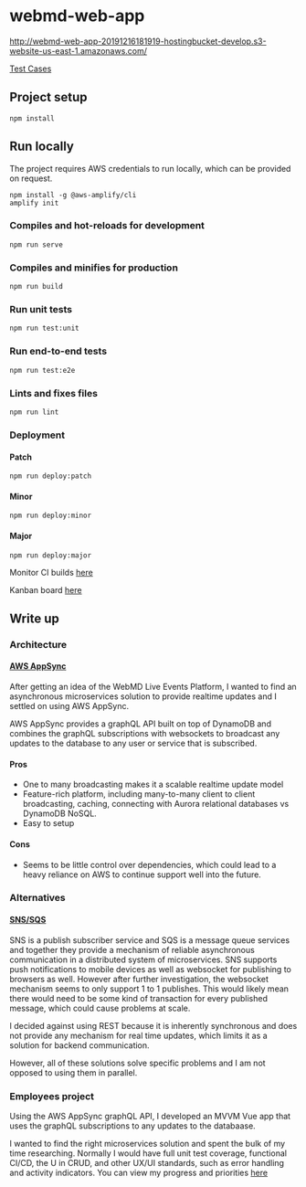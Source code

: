 # webmd-web-app

http://webmd-web-app-20191216181919-hostingbucket-develop.s3-website-us-east-1.amazonaws.com/

[Test Cases](docs/TestCases.md)

## Project setup
```
npm install
```

## Run locally
The project requires AWS credentials to run locally, which can be provided on request.  
```
npm install -g @aws-amplify/cli
amplify init
```


### Compiles and hot-reloads for development
```
npm run serve
```

### Compiles and minifies for production
```
npm run build
```

### Run unit tests
```
npm run test:unit
```

### Run end-to-end tests
```
npm run test:e2e
```

### Lints and fixes files
```
npm run lint
```


### Deployment
#### Patch
```
npm run deploy:patch
```
#### Minor
```
npm run deploy:minor
```
#### Major
```
npm run deploy:major
```

Monitor CI builds [here](https://circleci.com/gh/DNInterview/webmd-web-app)

Kanban board [here](https://kanbanflow.com/board/q3cRbV)


## Write up

### Architecture

#### [AWS AppSync](docs/images/AWSAppSync.png)

After getting an idea of the WebMD Live Events Platform, I wanted to find an asynchronous microservices solution to provide realtime updates and I settled on using AWS AppSync. 

AWS AppSync provides a graphQL API built on top of DynamoDB and combines the graphQL subscriptions with websockets to broadcast any updates to the database to any user or service that is subscribed.

#### Pros
* One to many broadcasting makes it a scalable realtime update model
* Feature-rich platform, including many-to-many client to client broadcasting, caching, connecting with Aurora relational databases vs DynamoDB NoSQL. 
* Easy to setup

#### Cons
* Seems to be little control over dependencies, which could lead to a heavy reliance on AWS to continue support well into the future.

### Alternatives
#### [SNS/SQS](docs/images/AwsSqsSns.png)
SNS is a publish subscriber service and SQS is a message queue services and together they provide a mechanism of reliable asynchronous communication in a distributed system of microservices. SNS supports push notifications to mobile devices as well as websocket for publishing to browsers as well. However after further investigation, the websocket mechanism seems to only support 1 to 1 publishes. This would likely mean there would need to be some kind of transaction for every published message, which could cause problems at scale.

I decided against using REST because it is inherently synchronous and does not provide any mechanism for real time updates, which limits it as a solution for backend communication.

However, all of these solutions solve specific problems and I am not opposed to using them in parallel.   

### Employees project
Using the AWS AppSync graphQL API, I developed an MVVM Vue app that uses the graphQL subscriptions to any updates to the databaase. 

I wanted to find the right microservices solution and spent the bulk of my time researching. Normally I would have full unit test coverage, functional CI/CD, the U in CRUD, and other UX/UI standards, such as error handling and activity indicators. You can view my progress and priorities [here](https://kanbanflow.com/board/q3cRbV)  


    
